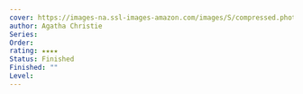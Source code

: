 ```yaml
---
cover: https://images-na.ssl-images-amazon.com/images/S/compressed.photo.goodreads.com/books/1733926500i/853510.jpg
author: Agatha Christie
Series: 
Order: 
rating: ★★★★
Status: Finished
Finished: ""
Level:
---
```








